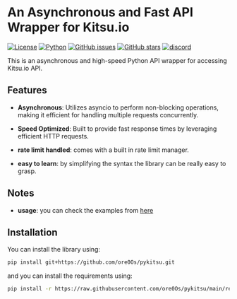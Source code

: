 # An Asynchronous and Fast API Wrapper for Kitsu.io

[![License](https://img.shields.io/badge/license-MIT-blue.svg)](https://opensource.org/licenses/MIT)
[![Python](https://img.shields.io/badge/python-3.7%2B-blue.svg)](https://www.python.org/downloads/)
[![GitHub issues](https://img.shields.io/github/issues/ore0Os/pykitsu.svg)](https://github.com/ore0Os/pykitsu/issues)
[![GitHub stars](https://img.shields.io/github/stars/ore0Os/pykitsu.svg)](https://github.com/ore0Os/pykitsu/stargazers)
[![discord](https://img.shields.io/badge/discord-join-blue.svg)](https://discord.gg/aFf7TdJdFV)

This is an asynchronous and high-speed Python API wrapper for accessing Kitsu.io API.

## Features

- **Asynchronous**: Utilizes asyncio to perform non-blocking operations, making it efficient for handling multiple requests concurrently.

- **Speed Optimized**: Built to provide fast response times by leveraging efficient HTTP requests.

- **rate limit handled**: comes with a built in rate limit manager.

- **easy to learn**: by simplifying the syntax the library can be really easy to grasp.

## Notes

- **usage**: you can check the examples from [here](https://github.com/ore0Os/pykitsu/blob/main/examples)

## Installation

You can install the library using:

```bash
pip install git+https://github.com/ore0Os/pykitsu.git
```

and you can install the requirements using:

```bash
pip install -r https://raw.githubusercontent.com/ore0Os/pykitsu/main/requirements.txt
